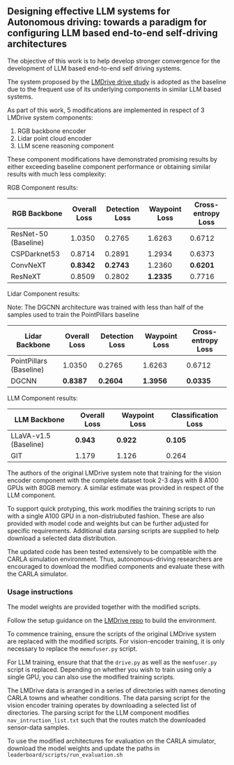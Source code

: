 ## Designing effective LLM systems for Autonomous driving: towards a paradigm for configuring LLM based end-to-end self-driving architectures

The objective of this work is to help develop stronger convergence for the development of LLM based end-to-end self driving systems.

The system proposed by the [LMDrive drive study](https://github.com/opendilab/LMDrive/tree/main) is adopted as the baseline due to the frequent use of its underlying components in similar LLM based systems.

As part of this work, 5 modifications are implemented in respect of 3 LMDrive system components: 
  1. RGB backbone encoder
  2. Lidar point cloud encoder
  3. LLM scene reasoning component

These component modifications have demonstrated promising results by either exceeding baseline component performance or obtaining similar results with much less complexity: 

RGB Component results:

| RGB Backbone        | Overall Loss | Detection Loss | Waypoint Loss | Cross-entropy Loss |
|---------------------|--------------|----------------|---------------|--------------------|
| ResNet-50 (Baseline) | 1.0350      | 0.2765         | 1.6263        | 0.6712             |
| CSPDarknet53        | 0.8714       | 0.2891         | 1.2934        | 0.6373             |
| ConvNeXT            | **0.8342**       | **0.2743**         | 1.2360        | **0.6201**             |
| ResNeXT             | 0.8509       | 0.2802         | **1.2335**        | 0.7716             |


Lidar Component results: 

Note: The DGCNN architecture was trained with less than half of the samples used to train the PointPillars baseline

| Lidar Backbone           | Overall Loss | Detection Loss | Waypoint Loss | Cross-entropy Loss |
|--------------------------|--------------|----------------|---------------|--------------------|
| PointPillars (Baseline)   | 1.0350       | 0.2765     | 1.6263        | 0.6712         |
| DGCNN                    | **0.8387**   | **0.2604**     | **1.3956**        | **0.0335**         |

LLM Component results:

| LLM Backbone            | Overall Loss | Waypoint Loss | Classification Loss |
|-------------------------|--------------|---------------|---------------------|
| LLaVA-v1.5 (Baseline)    | **0.943**        | **0.922**         | **0.105**               |
| GIT                     | 1.179        | 1.126         | 0.264               |


The authors of the original LMDrive system note that training for the vision encoder component with the complete dataset took 2-3 days with 8 A100 GPUs with 80GB memory. A similar estimate was provided in respect of the LLM component.

To support quick protyping, this work modifies the training scripts to run with a single A100 GPU in a non-distriubuted fashion. These are also provided with model code and weights but can be further adjusted for specific requirements. Additional data parsing scripts are supplied to help download a selected data distribution.

The updated code has been tested extensively to be compatible with the CARLA simulation environment. Thus, autonomous-driving researchers are encouraged to download the modified components and evaluate these with the CARLA simulator.

### Usage instructions

The model weights are provided together with the modified scripts.

Follow the setup guidance on the [LMDrive repo](https://github.com/opendilab/LMDrive?tab=readme-ov-file#setup) to build the environment.

To commence training, ensure the scripts of the original LMDrive system are replaced with the modified scripts. For vision-encoder training, it is only necessary to replace the `memufuser.py` script. 

For LLM training, ensure that that the `drive.py` as well as the `memfuser.py` script is replaced. Depending on whether you wish to train using only a single GPU, you can also use the modified training scripts. 

The LMDrive data is arranged in a series of directories with names denoting CARLA towns and wheather conditions. The data parsing script for the vision encoder training operates by downloading a selected list of directories. The parsing script for the LLM component modifies `nav_intruction_list.txt` such that the routes match the downloaded sensor-data samples.

To use the modified architectures for evaluation on the CARLA simulator, download the model weights and update the paths in `leaderboard/scripts/run_evaluation.sh`




